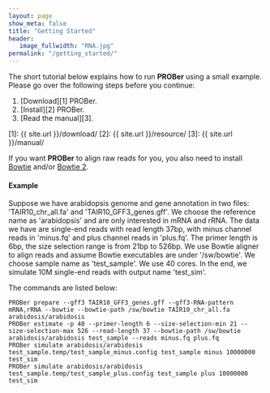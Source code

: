 ```yaml
---
layout: page
show_meta: false
title: "Getting Started"
header:
   image_fullwidth: "RNA.jpg"
permalink: "/getting_started/"
---
```


The short tutorial below explains how to run __PROBer__ using a small example. Please go over the following steps before you continue:

1. [Download][1] PROBer.
2. [Install][2] PROBer. 
3. [Read the manual][3].

[1]: {{ site.url }}/download/
[2]: {{ site.url }}/resource/
[3]: {{ site.url }}/manual/

If you want __PROBer__ to align raw reads for you, you also need to install [Bowtie](http://bowtie-bio.sourceforge.net/index.shtml) and/or [Bowtie 2](http://bowtie-bio.sourceforge.net/bowtie2/index.shtml).  

#### Example

Suppose we have arabidopsis genome and gene annotation in two files:
'TAIR10_chr_all.fa' and 'TAIR10_GFF3_genes.gff'. We choose the
reference name as 'arabidopsis' and are only interested in mRNA and
rRNA. The data we have are single-end reads with read length 37bp,
with minus channel reads in 'minus.fq' and plus channel reads in
'plus.fq'. The primer length is 6bp, the size selection range is from
21bp to 526bp. We use Bowtie aligner to align reads and assume Bowtie
executables are under '/sw/bowtie'. We choose sample name as
'test_sample'. We use 40 cores. In the end, we simulate 10M single-end
reads with output name 'test_sim'.

The commands are listed below:

~~~
PROBer prepare --gff3 TAIR10_GFF3_genes.gff --gff3-RNA-pattern mRNA,rRNA --bowtie --bowtie-path /sw/bowtie TAIR10_chr_all.fa arabidosis/arabidosis
PROBer estimate -p 40 --primer-length 6 --size-selection-min 21 --size-selection-max 526 --read-length 37 --bowtie-path /sw/bowtie arabidosis/arabidosis test_sample --reads minus.fq plus.fq
PROBer simulate arabidosis/arabidosis test_sample.temp/test_sample_minus.config test_sample minus 10000000 test_sim
PROBer simulate arabidosis/arabidosis test_sample.temp/test_sample_plus.config test_sample plus 10000000 test_sim
~~~

